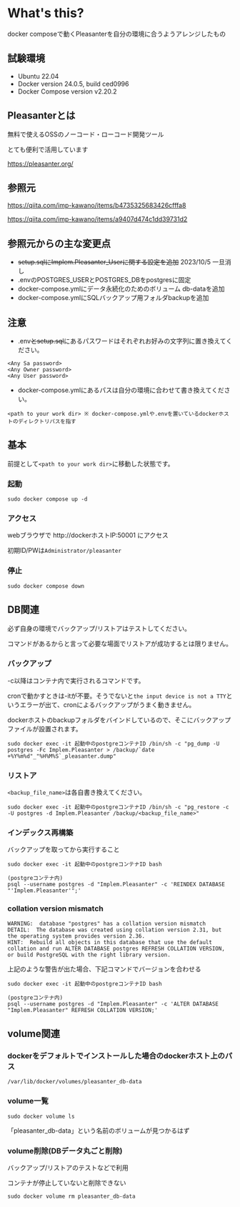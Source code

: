 # What's this?
docker composeで動くPleasanterを自分の環境に合うようアレンジしたもの

## 試験環境
- Ubuntu 22.04
- Docker version 24.0.5, build ced0996
- Docker Compose version v2.20.2

## Pleasanterとは
無料で使えるOSSのノーコード・ローコード開発ツール

とても便利で活用しています

https://pleasanter.org/

## 参照元
https://qiita.com/imp-kawano/items/b4735325683426cfffa8

https://qiita.com/imp-kawano/items/a9407d474c1dd39731d2

## 参照元からの主な変更点
- ~~setup.sqlにImplem.Pleasanter_Userに関する設定を追加~~ 2023/10/5 一旦消し
- .envのPOSTGRES_USERとPOSTGRES_DBをpostgresに固定
- docker-compose.ymlにデータ永続化のためのボリューム db-dataを追加
- docker-compose.ymlにSQLバックアップ用フォルダbackupを追加

## 注意
- .env~~とsetup.sql~~にあるパスワードはそれぞれお好みの文字列に置き換えてください。
```
<Any Sa password>
<Any Owner password>
<Any User password>
```

- docker-compose.ymlにあるパスは自分の環境に合わせて書き換えてください。
```
<path to your work dir> ※ docker-compose.ymlや.envを置いているdockerホストのディレクトリパスを指す
```

## 基本
前提として`<path to your work dir>`に移動した状態です。

### 起動
```
sudo docker compose up -d
```

### アクセス
webブラウザで http:\//dockerホストIP:50001 にアクセス

初期ID/PWは`Administrator/pleasanter`

### 停止
```
sudo docker compose down
```

## DB関連
必ず自身の環境でバックアップ/リストアはテストしてください。

コマンドがあるからと言って必要な場面でリストアが成功するとは限りません。

### バックアップ
-c以降はコンテナ内で実行されるコマンドです。

cronで動かすときは-itが不要。そうでないと```the input device is not a TTY```というエラーが出て、cronによるバックアップがうまく動きません。

dockerホストのbackupフォルダをバインドしているので、そこにバックアップファイルが設置されます。
```
sudo docker exec -it 起動中のpostgreコンテナID /bin/sh -c "pg_dump -U postgres -Fc Implem.Pleasanter > /backup/`date +%Y%m%d"_"%H%M%S`_pleasanter.dump"
```

### リストア
`<backup_file_name>`は各自書き換えてください。
```
sudo docker exec -it 起動中のpostgreコンテナID /bin/sh -c "pg_restore -c -U postgres -d Implem.Pleasanter /backup/<backup_file_name>"
```

### インデックス再構築

バックアップを取ってから実行すること
```
sudo docker exec -it 起動中のpostgreコンテナID bash

(postgreコンテナ内)
psql --username postgres -d "Implem.Pleasanter" -c 'REINDEX DATABASE "'Implem.Pleasanter'";'
```

### collation version mismatch

```
WARNING:  database "postgres" has a collation version mismatch
DETAIL:  The database was created using collation version 2.31, but the operating system provides version 2.36.
HINT:  Rebuild all objects in this database that use the default collation and run ALTER DATABASE postgres REFRESH COLLATION VERSION, or build PostgreSQL with the right library version.
```

上記のような警告が出た場合、下記コマンドでバージョンを合わせる

```
sudo docker exec -it 起動中のpostgreコンテナID bash

(postgreコンテナ内)
psql --username postgres -d "Implem.Pleasanter" -c 'ALTER DATABASE "Implem.Pleasanter" REFRESH COLLATION VERSION;'
```


## volume関連
### dockerをデフォルトでインストールした場合のdockerホスト上のパス
```
/var/lib/docker/volumes/pleasanter_db-data
```

### volume一覧
```
sudo docker volume ls
```

「pleasanter_db-data」という名前のボリュームが見つかるはず

### volume削除(DBデータ丸ごと削除)
バックアップ/リストアのテストなどで利用

コンテナが停止していないと削除できない
```
sudo docker volume rm pleasanter_db-data
```

